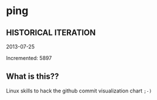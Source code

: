 # ping

## HISTORICAL ITERATION
2013-07-25

Incremented: 5897

## What is this?? 
Linux skills to hack the github commit visualization chart `;-)`
